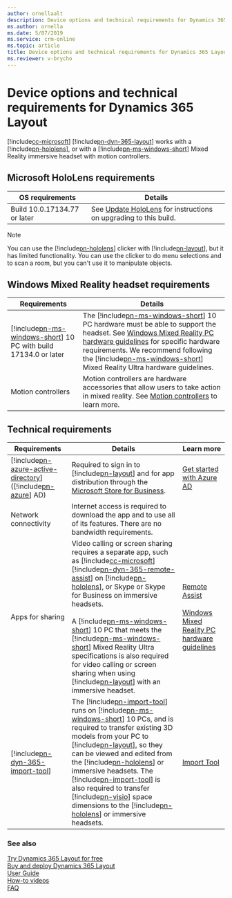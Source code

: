 ```yaml
---
author: ornellaalt
description: Device options and technical requirements for Dynamics 365 Layout
ms.author: ornella
ms.date: 5/07/2019
ms.service: crm-online
ms.topic: article
title: Device options and technical requirements for Dynamics 365 Layout
ms.reviewer: v-brycho
---
```


# Device options and technical requirements for Dynamics 365 Layout

[!include[cc-microsoft](../includes/cc-microsoft.md)] [!include[pn-dyn-365-layout](../includes/pn-dyn-365-layout.md)] works with a [!include[pn-hololens](../includes/pn-hololens.md)], or with a [!include[pn-ms-windows-short](../includes/pn-ms-windows-short.md)] Mixed Reality immersive headset with motion controllers.

## Microsoft HoloLens requirements

| **OS requirements**          | **Details**                                                                                                                           |
|------------------------------|---------------------------------------------------------------------------------------------------------------------------------------|
| Build 10.0.17134.77 or later | See [Update HoloLens](https://support.microsoft.com/help/12643/hololens-update-hololens) for instructions on upgrading to this build. |

> [!NOTE]
> You can use the [!include[pn-hololens](../includes/pn-hololens.md)] clicker with [!include[pn-layout](../includes/pn-layout.md)], but it has limited functionality. You can use the clicker to do menu selections and to scan a room, but you can't use it to manipulate objects.


## Windows Mixed Reality headset requirements

| **Requirements**                          | **Details**                                                                                                                                                                                                                                                                                                                          |
|-------------------------------------------|--------------------------------------------------------------------------------------------------------------------------------------------------------------------------------------------------------------------------------------------------------------------------------------------------------------------------------------|
| [!include[pn-ms-windows-short](../includes/pn-ms-windows-short.md)] 10 PC with build 17134.0 or later | The [!include[pn-ms-windows-short](../includes/pn-ms-windows-short.md)] 10 PC hardware must be able to support the headset. See [Windows Mixed Reality PC hardware guidelines](https://support.microsoft.com/en-us/help/4039260/windows-10-mixed-reality-pc-hardware-guidelines) for specific hardware requirements. We recommend following the [!include[pn-ms-windows-short](../includes/pn-ms-windows-short.md)] Mixed Reality Ultra hardware guidelines. |
| Motion controllers                        | Motion controllers are hardware accessories that allow users to take action in mixed reality. See [Motion controllers](https://docs.microsoft.com/en-us/windows/mixed-reality/motion-controllers) to learn more.                                                                                                                     |

Technical requirements
----------------------

| **Requirements**                   | **Details**                                                                                                                                                                                                                                                                                                                                                                                             | **Learn more**                                                                                                                                                |
|------------------------------------|---------------------------------------------------------------------------------------------------------------------------------------------------------------------------------------------------------------------------------------------------------------------------------------------------------------------------------------------------------------------------------------------------------|---------------------------------------------------------------------------------------------------------------------------------------------------------------|
| [!include[pn-azure-active-directory](../includes/pn-azure-active-directory.md)] ([!include[pn-azure](../includes/pn-azure.md)] AD)  | Required to sign in to [!include[pn-layout](../includes/pn-layout.md)] and for app distribution through the [Microsoft Store for Business](https://docs.microsoft.com/en-us/microsoft-store/sign-up-microsoft-store-for-business).                                                                                                                                                                                                               | [Get started with Azure AD](https://docs.microsoft.com/en-us/azure/active-directory/get-started-azure-ad)                                                     |
| Network connectivity               | Internet access is required to download the app and to use all of its features. There are no bandwidth requirements.                                                                                                                                                                                                                                                                                    |                                                                                                                                                               |
| Apps for sharing    | Video calling or screen sharing requires a separate app, such as [!include[cc-microsoft](../includes/cc-microsoft.md)] [!include[pn-dyn-365-remote-assist](../includes/pn-dyn-365-remote-assist.md)] on [!include[pn-hololens](../includes/pn-hololens.md)], or Skype or Skype for Business on immersive headsets. <br> <br>  A [!include[pn-ms-windows-short](../includes/pn-ms-windows-short.md)] 10 PC that meets the [!include[pn-ms-windows-short](../includes/pn-ms-windows-short.md)] Mixed Reality Ultra specifications is also required for video calling or screen sharing when using [!include[pn-layout](../includes/pn-layout.md)] with an immersive headset.                                                                                                                                                                                                               | [Remote Assist](../remote-assist/user-guide.md) <br> <br>  [Windows Mixed Reality PC hardware guidelines](https://support.microsoft.com/en-us/help/4039260/windows-10-mixed-reality-pc-hardware-guidelines)                     |               
| [!include[pn-dyn-365-import-tool](../includes/pn-dyn-365-import-tool.md)] | The [!include[pn-import-tool](../includes/pn-import-tool.md)] runs on [!include[pn-ms-windows-short](../includes/pn-ms-windows-short.md)] 10 PCs, and is required to transfer existing 3D models from your PC to [!include[pn-layout](../includes/pn-layout.md)], so they can be viewed and edited from the [!include[pn-hololens](../includes/pn-hololens.md)] or immersive headsets. The [!include[pn-import-tool](../includes/pn-import-tool.md)] is also required to transfer [!include[pn-visio](../includes/pn-visio.md)] space dimensions to the [!include[pn-hololens](../includes/pn-hololens.md)] or immersive headsets. | [Import Tool](https://docs.microsoft.com/en-us/dynamics365/mixed-reality/import-tool)    |

### See also
[Try Dynamics 365 Layout for free](try-layout-free.md)<br/>
[Buy and deploy Dynamics 365 Layout](buy-and-deploy-layout.md)<br>
[User Guide](user-guide.md)<br/>
[How-to videos](https://go.microsoft.com/fwlink/p/?linkid=2021489)<br/>
[FAQ](faq.md)<br/>
